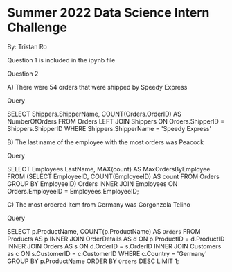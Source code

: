 # Summer 2022 Data Science Intern Challenge
By: Tristan Ro

Question 1 
is included in the ipynb file

Question 2

A) There were 54 orders that were shipped by Speedy Express

Query

SELECT Shippers.ShipperName, COUNT(Orders.OrderID) AS NumberOfOrders FROM Orders
LEFT JOIN Shippers ON Orders.ShipperID = Shippers.ShipperID
WHERE Shippers.ShipperName = 'Speedy Express'

B) The last name of the employee with the most orders was Peacock

Query

SELECT Employees.LastName, MAX(count) AS MaxOrdersByEmployee
FROM (SELECT EmployeeID, COUNT(EmployeeID) AS count FROM Orders GROUP BY EmployeeID)
Orders INNER JOIN Employees ON Orders.EmployeeID = Employees.EmployeeID;

C) The most ordered item from Germany was Gorgonzola Telino

Query 

SELECT p.ProductName, COUNT(p.ProductName) AS `Orders` 
FROM Products AS p 
   INNER JOIN OrderDetails AS d ON p.ProductID = d.ProductID
   INNER JOIN Orders AS s ON d.OrderID = s.OrderID
   INNER JOIN Customers as c ON s.CustomerID = c.CustomerID
WHERE c.Country = 'Germany'
GROUP BY p.ProductName
ORDER BY `Orders` DESC
LIMIT 1;






